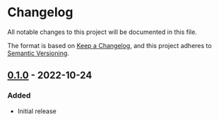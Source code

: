 # Changelog

All notable changes to this project will be documented in this file.

The format is based on [Keep a Changelog](https://keepachangelog.com/en/1.0.0/),
and this project adheres to [Semantic Versioning](https://semver.org/spec/v2.0.0.html).

## [0.1.0] - 2022-10-24
### Added
- Initial release

[Unreleased]: https://github.com/EmbarkStudios/emote/compare/0.1.0...HEAD
[0.1.0]: https://github.com/EmbarkStudios/emote/releases/tag/0.1.0
